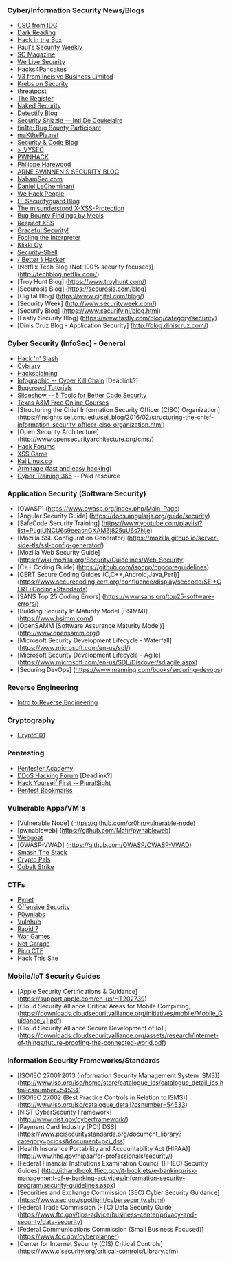 ### Cyber/Information Security News/Blogs
* [CSO from IDG](http://www.csoonline.com/)
* [Dark Reading](http://www.darkreading.com)
* [Hack in the Box](http://www.hackinthebox.org/)
* [Paul's Security Weekly](http://securityweekly.com/)
* [SC Magazine](http://www.scmagazine.com)
* [We Live Security](http://www.welivesecurity.com)
* [Hacks4Pancakes](https://tisiphone.net)
* [V3 from Incisive Business Limited](http://www.v3.co.uk/type/news)
* [Krebs on Security](https://krebsonsecurity.com)
* [threatpost](http://threatpost.com)
* [The Register](http://www.theregister.co.uk/security/)
* [Naked Security](https://nakedsecurity.sophos.com)
* [Detectify Blog](https://blog.detectify.com/)
* [Security Shizzle — Inti De Ceukelaire](http://ceukelai.re/)
* [fin1te: Bug Bounty Participant](https://fin1te.net/)
* [maKthePla.net](https://makthepla.net/blog/)
* [Security & Code Blog](https://bitquark.co.uk/blog/)
* [>_VYSEC](http://vincentyiu.london/wordpress/)
* [PWNHACK](https://pwnhack.com/)
* [Philippe Harewood](http://philippeharewood.com/)
* [ARNE SWINNEN'S SECURITY BLOG](https://www.arneswinnen.net/)
* [NahamSec.com](http://archive.nahamsec.com/)
* [Daniel LeCheminant](http://danlec.com/blog)
* [We Hack People](http://wehackpeople.tumblr.com/)
* [IT-Securityguard Blog](https://blog.it-securityguard.com/)
* [The misunderstood X-XSS-Protection](https://blog.innerht.ml/)
* [Bug Bounty Findings by Meals](https://seanmelia.wordpress.com/)
* [Respect XSS](https://respectxss.blogspot.com/)
* [Graceful Security!](https://www.gracefulsecurity.com/)
* [Fooling the Interpreter](http://brutelogic.com.br/blog/)
* [Klikki Oy](https://klikki.fi/)
* [Security-Shell](https://security-sh3ll.blogspot.com/)
* [{ Better } Hacker](http://www.betterhacker.com/)
* [Netflix Tech Blog (Not 100% security focused)] (http://techblog.netflix.com/)
* [Troy Hunt Blog] (https://www.troyhunt.com/)
* [Securosis Blog] (https://securosis.com/blog)
* [Cigital Blog] (https://www.cigital.com/blog/)
* [Security Week] (http://www.securityweek.com/)
* [Securify Blog] (https://www.securify.nl/blog.html)
* [Fastly Security Blog] (https://www.fastly.com/blog/category/security)
* [Dinis Cruz Blog - Application Security] (http://blog.diniscruz.com/)

### Cyber Security (InfoSec) - General
* [Hack 'n' Slash](http://store.steampowered.com/app/246070/)
* [Cybrary](https://www.cybrary.it)
* [Hacksplaining](https://www.hacksplaining.com/)
* [Infographic -- Cyber Kill Chain](http://cyber.lockheedmartin.com/solutions/cyber-kill-chain) [Deadlink?]
* [Bugcrowd Tutorials](https://forum.bugcrowd.com/t/researcher-resources-tutorials/370)
* [Slideshow -- 5 Tools for Better Code Security](http://www.infoworld.com/article/3048399/application-development/5-dev-tools-for-better-code-security.html)
* [Texas A&M Free Online Courses](https://teex.org/Pages/Program.aspx?catID=231&courseTitle=Cybersecurity)
* [Structuring the Chief Information Security Officer (CISO) Organization] (https://insights.sei.cmu.edu/sei_blog/2016/02/structuring-the-chief-information-security-officer-ciso-organization.html)
* [Open Security Architecture] (http://www.opensecurityarchitecture.org/cms/)
* [Hack Forums](https://hackforums.net/)
* [XSS Game](https://xss-game.appspot.com/)
* [KaliLinux.co](http://kalilinux.co/)
* [Armitage (fast and easy hacking)](http://www.fastandeasyhacking.com/)
* [Cyber Training 365](https://www.cybertraining365.com/cybertraining) -- Paid resource

### Application Security (Software Security)
* [OWASP] (https://www.owasp.org/index.php/Main_Page)
* [Angular Security Guide] (https://docs.angularjs.org/guide/security)
* [SafeCode Security Training] (https://www.youtube.com/playlist?list=PLgiLlNCU6s9eeasnGXAMZj825uU6s7Nje)
* [Mozilla SSL Configuration Generator] (https://mozilla.github.io/server-side-tls/ssl-config-generator/)
* [Mozilla Web Security Guide] (https://wiki.mozilla.org/Security/Guidelines/Web_Security)
* [C++ Coding Guide] (https://github.com/isocpp/cppcoreguidelines)
* [CERT Secure Coding Guides (C,C++,Android,Java,Perl)] (https://www.securecoding.cert.org/confluence/display/seccode/SEI+CERT+Coding+Standards)
* [SANS Top 25 Coding Errors] (https://www.sans.org/top25-software-errors/)
* [Building Security In Maturity Model (BSIMM)] (https://www.bsimm.com/)
* [OpenSAMM (Software Assurance Maturity Model)] (http://www.opensamm.org/)
* [Microsoft Security Development Lifecycle - Waterfall] (https://www.microsoft.com/en-us/sdl/)
* [Microsoft Security Development Lifecycle - Agile] (https://www.microsoft.com/en-us/SDL/Discover/sdlagile.aspx)
* [Securing DevOps] (https://www.manning.com/books/securing-devops)

### Reverse Engineering
* [Intro to Reverse Engineering](http://www.opensecuritytraining.info/IntroductionToReverseEngineering.html)

### Cryptography
* [Crypto101](https://www.crypto101.io/)

### Pentesting
* [Pentester Academy](http://www.pentesteracademy.com/video)
* [DDoS Hacking Forum](http://ddoshackingarticles.com/forum.php) [Deadlink?]
* [Hack Yourself First -- PluralSight](https://www.pluralsight.com/courses/hack-yourself-first)
* [Pentest Bookmarks](https://github.com/jhaddix/pentest-bookmarks/blob/master/wiki/BookmarksList.wiki)

### Vulnerable Apps/VM's
* [Vulnerable Node] (https://github.com/cr0hn/vulnerable-node)
* [pwnableweb] (https://github.com/Matir/pwnableweb)
* [Webgoat](https://www.owasp.org/index.php/Category:OWASP_WebGoat_Project)
* [OWASP-VWAD] (https://github.com/OWASP/OWASP-VWAD)
* [Smash The Stack](http://smashthestack.org/)
* [Crypto Pals](http://cryptopals.com/)
* [Cobalt Strike](https://www.cobaltstrike.com/)

### CTFs
* [Pynet](https://pynet.twb-tech.com/)
* [Offensive Security](https://www.offensive-security.com/metasploit-unleashed/python-extension-2/)
* [P0wnlabs](http://www.p0wnlabs.com/free/vms)
* [Vulnhub](https://www.vulnhub.com/)
* [Rapid 7](https://community.rapid7.com/docs/DOC-2196)
* [War Games](http://overthewire.org/wargames/)
* [Net Garage](http://io.netgarage.org/)
* [Pico CTF](https://picoctf.com/)
* [Hack This Site](https://www.hackthissite.org)

### Mobile/IoT Security Guides
* [Apple Security Certifications & Guidance] (https://support.apple.com/en-us/HT202739)
* [Cloud Security Alliance Critical Areas for Mobile Computing] (https://downloads.cloudsecurityalliance.org/initiatives/mobile/Mobile_Guidance_v1.pdf)
* [Cloud Security Alliance Secure Development of IoT] (https://downloads.cloudsecurityalliance.org/assets/research/internet-of-things/future-proofing-the-connected-world.pdf)
 
### Information Security Frameworks/Standards 
* [ISO/IEC 27001:2013 (Information Security Management System ISMS)] (http://www.iso.org/iso/home/store/catalogue_ics/catalogue_detail_ics.htm?csnumber=54534)
* [ISO/IEC 27002 (Best Practice Controls in Relation to ISMS)] (http://www.iso.org/iso/catalogue_detail?csnumber=54533)
* [NIST CyberSecurity Framework] (http://www.nist.gov/cyberframework/)
* [Payment Card Industry (PCI) DSS] (https://www.pcisecuritystandards.org/document_library?category=pcidss&document=pci_dss)
* [Health Insurance Portability and Accountability Act (HIPAA)] (http://www.hhs.gov/hipaa/for-professionals/security/)
* [Federal Financial Institutions Examination Council (FFIEC) Security Guides] (http://ithandbook.ffiec.gov/it-booklets/e-banking/risk-management-of-e-banking-activities/information-security-program/security-guidelines.aspx)
* [Securities and Exchange Commission (SEC) Cyber Security Guidance] (https://www.sec.gov/spotlight/cybersecurity.shtml)
* [Federal Trade Commission (FTC) Data Security Guide] (https://www.ftc.gov/tips-advice/business-center/privacy-and-security/data-security)
* [Federal Communications Commission (Small Business Focused)] (https://www.fcc.gov/cyberplanner)
* [Center for Internet Security (CIS) Critical Controls] (https://www.cisecurity.org/critical-controls/Library.cfm)
